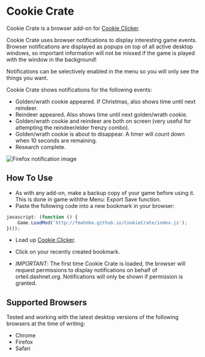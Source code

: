 Cookie Crate
============

Cookie Crate is a browser add-on for [Cookie Clicker](http://orteil.dashnet.org/cookieclicker/).

Cookie Crate uses browser notifications to display interesting game events. Browser notifications are
displayed as popups on top of all active desktop windows, so important information will not be
missed if the game is played with the window in the background!

Notifications can be selectively enabled in the menu so you will only see the things you want.

Cookie Crate shows notifications for the following events:

* Golden/wrath cookie appeared. If Christmas, also shows time until next reindeer.
* Reindeer appeared. Also shows time until next golden/wrath cookie.
* Golden/wrath cookie and reindeer are both on screen (very useful for attempting the reindeer/elder frenzy combo).
* Golden/wrath cookie is about to disappear. A timer will count down when 10 seconds are remaining.
* Research complete.

![Firefox notification image](http://fmahnke.github.io/CookieCrate/images/firefox_wrath_cookie_entered.png)

How To Use
----------

* As with any add-on, make a backup copy of your game before using it. This is done in game withthe
Menu: Export Save function.
* Paste the following code into a new bookmark in your browser:

```javascript
javascript: (function () {
    Game.LoadMod('http://fmahnke.github.io/CookieCrate/index.js');
}());
```

* Load up [Cookie Clicker](http://orteil.dashnet.org/cookieclicker/).
* Click on your recently created bookmark.

* *IMPORTANT*: The first time Cookie Crate is loaded, the browser will request permissions to display
notifications on behalf of orteil.dashnet.org. Notifications will only be shown if permission is
granted.

Supported Browsers
------------------

Tested and working with the latest desktop versions of the following browsers at the time of writing:

* Chrome
* Firefox
* Safari

